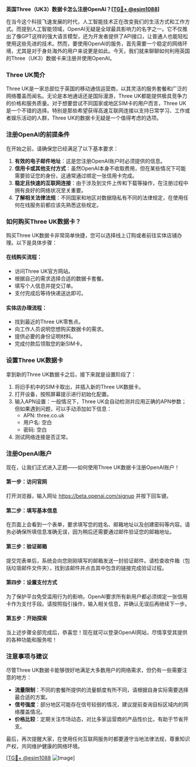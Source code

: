 **英国Three（UK3）数据卡怎么注册OpenAI？[[TG💪+ @esim1088](https://t.me/s/esim1088)]**

在当今这个科技飞速发展的时代，人工智能技术正在改变我们的生活方式和工作方式。而提到人工智能领域，OpenAI无疑是全球最具影响力的名字之一。它不仅推出了像GPT这样的强大语言模型，还为开发者提供了API接口，让普通人也能轻松使用这些先进的技术。然而，要使用OpenAI的服务，首先需要一个稳定的网络环境，尤其是对于身处海外的用户来说更是如此。今天，我们就来聊聊如何利用英国的Three（UK3）数据卡来注册并使用OpenAI。

### Three UK简介

Three UK是一家总部位于英国的移动通信运营商，以其灵活的服务套餐和广泛的网络覆盖而闻名。无论是本地通话还是国际漫游，Three UK都能提供极具竞争力的价格和服务质量。对于想要尝试不同国家或地区SIM卡的用户而言，Three UK是一个不错的选择。特别是那些希望获得高速互联网连接以支持日常学习、工作或者娱乐活动的人群，Three UK的数据卡无疑是一个值得考虑的选项。

### 注册OpenAI的前提条件

在开始之前，请确保您已经满足了以下基本要求：

1. **有效的电子邮件地址**：这是您注册OpenAI账户时必须提供的信息。
2. **信用卡或其他支付方式**：虽然OpenAI本身不收取费用，但在某些情况下可能需要验证您的身份，这通常通过绑定一张信用卡完成。
3. **稳定且快速的互联网连接**：由于涉及到文件上传和下载等操作，在注册过程中拥有良好的网络状况至关重要。
4. **了解相关法律法规**：不同国家和地区对数据隐私有不同的法律规定，在使用任何在线服务前都应该先熟悉这些规定。

### 如何购买Three UK数据卡？

购买Three UK数据卡非常简单快捷，您可以选择线上订购或者前往实体店铺办理。以下是具体步骤：

#### 在线购买流程：
- 访问Three UK官方网站。
- 根据自己的需求选择合适的数据卡套餐。
- 填写个人信息并提交订单。
- 支付完成后等待快递送达即可。

#### 实体店办理流程：
- 找到最近的Three UK零售点。
- 向工作人员说明您想购买数据卡的需求。
- 提供必要的身份证明材料。
- 完成付款后领取您的新SIM卡。

### 设置Three UK数据卡

拿到新的Three UK数据卡之后，接下来就是设置阶段了：

1. 将旧手机中的SIM卡取出，并插入新的Three UK数据卡。
2. 打开设备，按照屏幕提示进行初始化配置。
3. 输入APN设置：一般情况下，Three UK会自动检测并应用正确的APN参数；但如果遇到问题，可以手动添加如下信息：
   - APN: three.co.uk
   - 用户名: 空白
   - 密码: 空白
4. 测试网络连接是否正常。

### 注册OpenAI账户

现在，让我们正式进入正题——如何使用Three UK数据卡注册OpenAI账户！

#### 第一步：访问官网
打开浏览器，输入网址 https://beta.openai.com/signup 并按下回车键。

#### 第二步：填写基本信息
在页面上会看到一个表单，要求填写您的姓名、邮箱地址以及创建密码等内容。请务必确保所填信息准确无误，因为稍后还需要通过邮件验证您的邮箱地址。

#### 第三步：验证邮箱
提交完表单后，系统会向您刚刚填写的邮箱发送一封验证邮件。请检查收件箱（包括垃圾邮件文件夹），找到该邮件并点击其中包含的链接完成验证过程。

#### 第四步：设置支付方式
为了保护平台免受滥用行为的影响，OpenAI要求所有新用户都必须绑定一张信用卡作为支付手段。请按照指引操作，输入相关信息，并确认无误后再继续下一步。

#### 第五步：开始探索
当上述步骤全部完成后，恭喜您！现在就可以登录OpenAI网站，尽情享受其提供的各种功能和服务啦！

### 注意事项与建议

尽管Three UK数据卡能够很好地满足大多数用户的网络需求，但仍有一些需要注意的地方：

- **流量限制**：不同的套餐所提供的流量额度有所不同，请根据自身实际需要选择最合适的方案。
- **信号强度**：部分地区可能存在信号较弱的情况，建议提前查询目标区域内的网络覆盖情况。
- **价格比较**：定期关注市场动态，对比多家运营商的产品性价比，有助于节省开支。

最后，再次提醒大家，在使用任何互联网服务时都要遵守当地法律法规，尊重知识产权，共同维护健康的网络环境。

[[TG💪+ @esim1088](https://t.me/s/esim1088) ![Image](https://i.postimg.cc/4NQfJmqS/Snipaste-2025-05-13-00-14-12.png)]